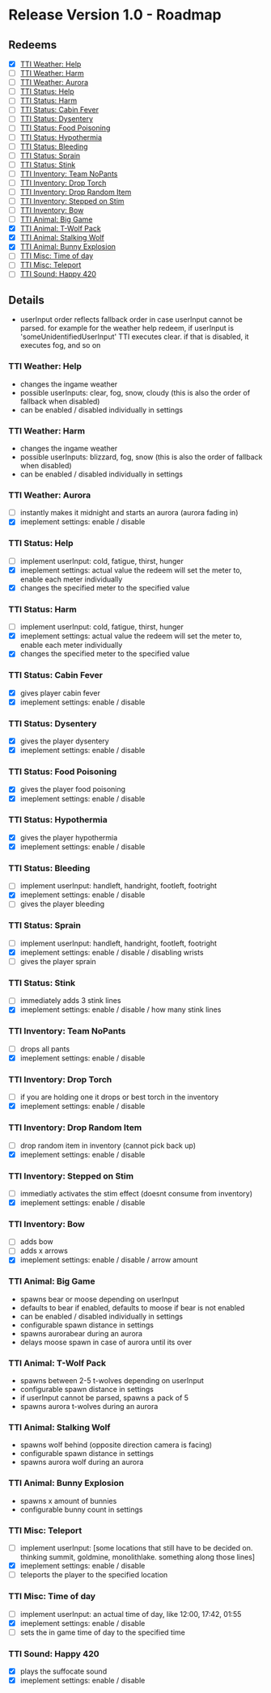 # Release Version 1.0 - Roadmap

## Redeems

- [x] [TTI Weather: Help](#tti-weather-help)
- [ ] [TTI Weather: Harm](#tti-weather-harm) 
- [ ] [TTI Weather: Aurora](#tti-weather-aurora) 
- [ ] [TTI Status: Help](#tti-status-help) 
- [ ] [TTI Status: Harm](#tti-status-harm)
- [ ] [TTI Status: Cabin Fever](#tti-status-cabin-fever)
- [ ] [TTI Status: Dysentery](#tti-status-dysentery)
- [ ] [TTI Status: Food Poisoning](#tti-status-food-poisoning)
- [ ] [TTI Status: Hypothermia](#tti-status-hypothermia)
- [ ] [TTI Status: Bleeding](#tti-status-bleeding)
- [ ] [TTI Status: Sprain](#tti-status-sprain)
- [ ] [TTI Status: Stink](#tti-status-stink)
- [ ] [TTI Inventory: Team NoPants](#tti-inventory-team-nopants)
- [ ] [TTI Inventory: Drop Torch](#tti-inventory-drop-torch) 
- [ ] [TTI Inventory: Drop Random Item](#tti-inventory-drop-random-item)
- [ ] [TTI Inventory: Stepped on Stim](#tti-inventory-stepped-on-stim)
- [ ] [TTI Inventory: Bow](#tti-inventory-bow)
- [ ] [TTI Animal: Big Game](#tti-animal-big-game) 
- [x] [TTI Animal: T-Wolf Pack](#tti-animal-t-wolf-pack)
- [x] [TTI Animal: Stalking Wolf](#tti-animal-stalking-wolf)
- [x] [TTI Animal: Bunny Explosion](#tti-animal-bunny-explosion)
- [ ] [TTI Misc: Time of day](#tti-misc-time-of-day)
- [ ] [TTI Misc: Teleport](#tti-misc-teleport)
- [ ] [TTI Sound: Happy 420](#tti-sound-happy-420)

## Details

- userInput order reflects fallback order in case userInput cannot be parsed. for example for the weather help redeem, if userInput is 'someUnidentifiedUserInput' TTI executes clear. if that is disabled, it executes fog, and so on

### TTI Weather: Help
- changes the ingame weather
- possible userInputs: clear, fog, snow, cloudy (this is also the order of fallback when disabled)
- can be enabled / disabled individually in settings

### TTI Weather: Harm 
- changes the ingame weather
- possible userInputs: blizzard, fog, snow (this is also the order of fallback when disabled)
- can be enabled / disabled individually in settings

### TTI Weather: Aurora
- [ ] instantly makes it midnight and starts an aurora (aurora fading in)
- [x] imeplement settings: enable / disable

### TTI Status: Help 
- [ ] implement userInput: cold, fatigue, thirst, hunger
- [x] imeplement settings: actual value the redeem will set the meter to, enable each meter individually
- [x] changes the specified meter to the specified value

### TTI Status: Harm
- [ ] implement userInput: cold, fatigue, thirst, hunger
- [x] imeplement settings: actual value the redeem will set the meter to, enable each meter individually
- [x] changes the specified meter to the specified value

### TTI Status: Cabin Fever
- [x] gives player cabin fever
- [x] imeplement settings: enable / disable

### TTI Status: Dysentery
- [x] gives the player dysentery
- [x] imeplement settings: enable / disable

### TTI Status: Food Poisoning
- [x] gives the player food poisoning
- [x] imeplement settings: enable / disable

### TTI Status: Hypothermia
- [x] gives the player hypothermia
- [x] imeplement settings: enable / disable

### TTI Status: Bleeding
- [ ] implement userInput: handleft, handright, footleft, footright 
- [x] imeplement settings: enable / disable
- [ ] gives the player bleeding

### TTI Status: Sprain
- [ ] implement userInput:  handleft, handright, footleft, footright 
- [x] imeplement settings: enable / disable / disabling wrists
- [ ] gives the player sprain

### TTI Status: Stink
- [ ] immediately adds 3 stink lines 
- [x] imeplement settings: enable / disable / how many stink lines

### TTI Inventory: Team NoPants
- [ ] drops all pants
- [x] imeplement settings: enable / disable

### TTI Inventory: Drop Torch
- [ ] if you are holding one it drops or best torch in the inventory 
- [x] imeplement settings: enable / disable

### TTI Inventory: Drop Random Item
- [ ] drop random item in inventory (cannot pick back up)
- [x] imeplement settings: enable / disable

### TTI Inventory: Stepped on Stim
- [ ] immediatly activates the stim effect (doesnt consume from inventory)
- [x] imeplement settings: enable / disable

### TTI Inventory: Bow
- [ ] adds bow
- [ ] adds x arrows
- [x] imeplement settings: enable / disable / arrow amount

### TTI Animal: Big Game
- spawns bear or moose depending on userInput
- defaults to bear if enabled, defaults to moose if bear is not enabled
- can be enabled / disabled individually in settings
- configurable spawn distance in settings
- spawns aurorabear during an aurora
- delays moose spawn in case of aurora until its over

### TTI Animal: T-Wolf Pack
- spawns between 2-5 t-wolves depending on userInput
- configurable spawn distance in settings
- if userInput cannot be parsed, spawns a pack of 5
- spawns aurora t-wolves during an aurora

### TTI Animal: Stalking Wolf
- spawns wolf behind (opposite direction camera is facing)
- configurable spawn distance in settings
- spawns aurora wolf during an aurora

### TTI Animal: Bunny Explosion
- spawns x amount of bunnies
- configurable bunny count in settings

### TTI Misc: Teleport
- [ ] implement userInput: [some locations that still have to be decided on. thinking summit, goldmine, monolithlake. something along those lines]
- [x] imeplement settings: enable / disable
- [ ] teleports the player to the specified location

### TTI Misc: Time of day
- [ ] implement userInput: an actual time of day, like 12:00, 17:42, 01:55
- [x] imeplement settings: enable / disable
- [ ] sets the in game time of day to the specified time

### TTI Sound: Happy 420
- [x] plays the suffocate sound
- [x] imeplement settings: enable / disable